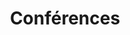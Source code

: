 ---
title: Conférences
description: |-
    Les conférences regroupent généralement les experts d'un domaine. C'est un bon moyen de se mettre à jour et d'étoffer la liste de personnes à contacter.

conference:
  - name : a11yto
    urls:
      - https://conf.a11yto.com/2023/playlist
      - https://conf.a11yto.com/2022/talks
  - name: fof
    urls: 
      - https://fof.tg/#speakers
  - name: swoogo
    urls: 
      - https://cunysps.swoogo.com/accesscon22/agenda
  - name: California State University, Northridge 
    urls:
      - https://www.csun.edu
      - https://www.csun.edu/cod/conference/sessions/
      - https://docs.google.com/spreadsheets/d/1yBCYJ6flHW_KSYfBX1wNBRhGx9bxZ993_PoYaFrUAvE/edit#gid=80757841
---